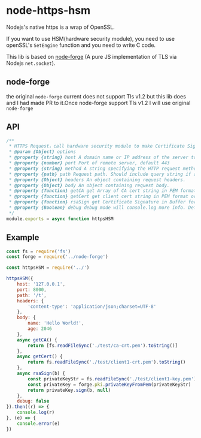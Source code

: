 # node-https-hsm

Nodejs's native https is a wrap of OpenSSL. 

If you want to use HSM(hardware security module), you need to use openSSL's `SetEngine` function and you need to write C code.

This lib is based on [node-forge](https://github.com/digitalbazaar/forge) (A pure JS implementation of TLS via Nodejs `net.socket`).

## node-forge

the original `node-forge` current does not support Tls v1.2 but this lib does and I had made PR to it.Once node-forge support Tls v1.2 I will use  original `node-forge`

## API

```js
/**
 * HTTPS Request，call hardware security module to make Certificate Signature
 * @param {Object} options
 * @property {string} host A domain name or IP address of the server to issue the request to. Default: 'localhost'
 * @property {number} port Port of remote server, default 443
 * @property {string} method A string specifying the HTTP request method. Default: 'POST'.
 * @property {path} path Request path. Should include query string if any. E.G. '/index.html?page=12'.Default: '/'.
 * @property {Object} headers An object containing request headers.
 * @property {Object} body An object containing request body.
 * @property {function} getCA get Array of CA cert string in PEM format, support Async
 * @property {function} getCert get client cert string in PEM format or client cert Buffer in CRT format, support Async
 * @property {function} rsaSign get Certificate Signature in Buffer format，only support RSA
 * @property {Boolean} debug debug mode will console.log more info. Default: false
 */
module.exports = async function httpsHSM
```

## Example

```js
const fs = require('fs')
const forge = require('../node-forge')

const httpsHSM = require('../')

httpsHSM({
    host: '127.0.0.1',
    port: 8000,
    path: '/t',
    headers: {
        'content-type': 'application/json;charset=UTF-8'
    },
    body: {
        name: 'Hello World!',
        age: 2046
    },
    async getCA() {
        return [fs.readFileSync('./test/ca-crt.pem').toString()]
    },
    async getCert() {
        return fs.readFileSync('./test/client1-crt.pem').toString()
    },
    async rsaSign(b) {
        const privateKeyStr = fs.readFileSync('./test/client1-key.pem').toString()
        const privateKey = forge.pki.privateKeyFromPem(privateKeyStr)
        return privateKey.sign(b, null)
    },
    debug: false
}).then((r) => {
    console.log(r)
}, (e) => {
    console.error(e)
})
```
